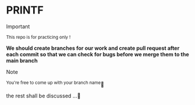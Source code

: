 # PRINTF

> [!IMPORTANT]
> <sub>This repo is for practicing only !</sub>

**We should create branches for our work and create pull request after each commit so that we can check for bugs before we merge them to the main branch**

> [!NOTE]
> <sup>You're free to come up with your branch name</sup>:tada:

the rest shall be discussed ...:speech_balloon:

